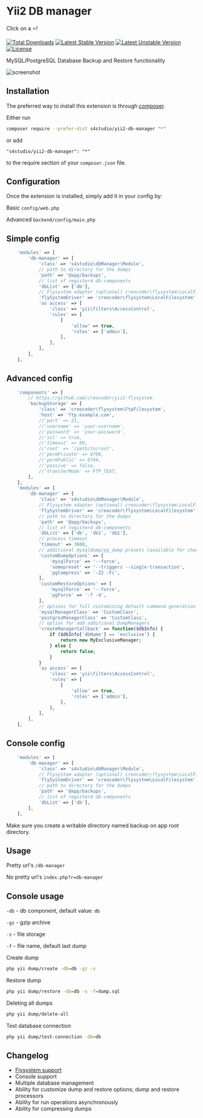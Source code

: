 # Yii2 DB manager

Click on a :star:!

[![Total Downloads](https://poser.pugx.org/s4studio/yii2-db-manager/downloads?format=flat-square)](https://packagist.org/packages/s4studio/yii2-db-manager)
[![Latest Stable Version](https://poser.pugx.org/s4studio/yii2-db-manager/v/stable?format=flat-square)](https://packagist.org/packages/s4studio/yii2-db-manager)
[![Latest Unstable Version](https://poser.pugx.org/s4studio/yii2-db-manager/v/unstable?format=flat-square)](https://packagist.org/packages/s4studio/yii2-db-manager)
[![License](https://poser.pugx.org/s4studio/yii2-db-manager/license?format=flat-square)](https://packagist.org/packages/s4studio/yii2-db-manager)

MySQL/PostgreSQL Database Backup and Restore functionality

![screenshot](screenshot.png)

## Installation

The preferred way to install this extension is through [composer](http://getcomposer.org/download/).

Either run

```bash
composer require --prefer-dist s4studio/yii2-db-manager "*"
```

or add

```
"s4studio/yii2-db-manager": "*"
```

to the require section of your `composer.json` file.

## Configuration

Once the extension is installed, simply add it in your config by:

Basic ```config/web.php```

Advanced ```backend/config/main.php```

## Simple config

```php
    'modules' => [
        'db-manager' => [
            'class' => 's4studio\dbManager\Module',
            // path to directory for the dumps
            'path' => '@app/backups',
            // list of registerd db-components
            'dbList' => ['db'],
            // Flysystem adapter (optional) creocoder\flysystem\LocalFilesystem will be used as default. 
            'flySystemDriver' => 'creocoder\flysystem\LocalFilesystem',
            'as access' => [
                'class' => 'yii\filters\AccessControl',
                'rules' => [
                    [
                        'allow' => true,
                        'roles' => ['admin'],
                    ],
                ],
            ],
        ],
    ],
```

## Advanced config

```php
    'components' => [
        // https://github.com/creocoder/yii2-flysystem
        'backupStorage' => [
            'class' => 'creocoder\flysystem\FtpFilesystem',
            'host' => 'ftp.example.com',
            //'port' => 21,
            //'username' => 'your-username',
            //'password' => 'your-password',
            //'ssl' => true,
            //'timeout' => 60,
            //'root' => '/path/to/root',
            //'permPrivate' => 0700,
            //'permPublic' => 0744,
            //'passive' => false,
            //'transferMode' => FTP_TEXT,
        ],
    ],
    'modules' => [
        'db-manager' => [
            'class' => 's4studio\dbManager\Module',
            // Flysystem adapter (optional) creocoder\flysystem\LocalFilesystem will be used as default. 
            'flySystemDriver' => 'creocoder\flysystem\LocalFilesystem',
            // path to directory for the dumps
            'path' => '@app/backups',
            // list of registerd db-components
            'dbList' => ['db', 'db1', 'db2'],
            // process timeout
            'timeout' => 3600,
            // additional mysqldump/pg_dump presets (available for choosing in dump and restore forms)
            'customDumpOptions' => [
                'mysqlForce' => '--force',
                'somepreset' => '--triggers --single-transaction',
                'pgCompress' => '-Z2 -Fc',
            ],
            'customRestoreOptions' => [
                'mysqlForce' => '--force',
                'pgForce' => '-f -d',
            ],
            // options for full customizing default command generation
            'mysqlManagerClass' => 'CustomClass',
            'postgresManagerClass' => 'CustomClass',
            // option for add additional DumpManagers
            'createManagerCallback' => function($dbInfo) {
                if ($dbInfo['dbName'] == 'exclusive') {
                    return new MyExclusiveManager;
                } else {
                    return false;
                }
            }
            'as access' => [
                'class' => 'yii\filters\AccessControl',
                'rules' => [
                    [
                        'allow' => true,
                        'roles' => ['admin'],
                    ],
                ],
            ],
        ],
    ],
```

## Console config

```php
    'modules' => [
        'db-manager' => [
            'class' => 's4studio\dbManager\Module',
            // Flysystem adapter (optional) creocoder\flysystem\LocalFilesystem will be used as default. 
            'flySystemDriver' => 'creocoder\flysystem\LocalFilesystem',
            // path to directory for the dumps
            'path' => '@app/backups',
            // list of registerd db-components
            'dbList' => ['db'],
        ],
    ],
```

Make sure you create a writable directory named backup on app root directory.

## Usage

Pretty url's ```/db-manager```

No pretty url's ```index.php?r=db-manager```

## Console usage

```-db``` - db component, default value: `db`

```-gz``` - gzip archive

```-s``` - file storage

```-f``` - file name, default last dump

Create dump

```bash
php yii dump/create -db=db -gz -s
```

Restore dump

```bash
php yii dump/restore -db=db -s -f=dump.sql
```

Deleting all dumps

```bash
php yii dump/delete-all
```

Test database connection

```bash
php yii dump/test-connection -db=db
```

## Changelog

- [Flysystem support](https://github.com/creocoder/yii2-flysystem)
- Console support
- Multiple database management
- Ability for customize dump and restore options; dump and restore processors
- Ability for run operations asynchronously
- Ability for compressing dumps
